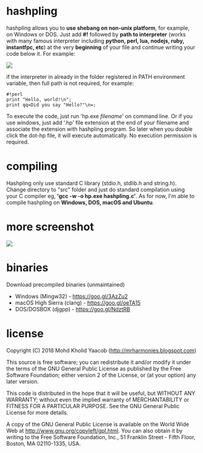 # hashpling
hashpling allows you to **use shebang on non-unix platform**, for example, on Windows or DOS. Just add **#!** followed by **path to interpreter** (works with many famous interpreter including **python, perl, lua, nodejs, ruby, instantfpc, etc**) at the very **beginning** of your file and continue writing your code below it. For example:

![](https://drive.google.com/uc?id=19t10vXhu90PSn2uAnV0vr08ABcM79UPJ)

if the interpreter in already in the folder registered in PATH environment variable, then full path is not required, for example:
```
#!perl
print "Hello, world!\n";
print qq=Did you say "Hello?"\n=;
```
To execute the code, just run 'hp.exe *filename*' on command line. Or if you use windows, just add '.hp' file extension at the end of your filename and associate the extension with hashpling program. So later when you double click the dot-hp file, it will execute automatically. No execution permission is required.
    
# compiling
Hashpling only use standard C library (stdio.h, stdlib.h and string.h). Change directory to "src" folder and just do standard compilation using your C compiler eg, **'gcc -w -o hp.exe hashpling.c'**. As for now, I'm able to compile hashpling on **Windows, DOS, macOS and Ubuntu**.

# more screenshot
![](https://drive.google.com/uc?id=143BAvDgNTuEiYN8SP24b5y-AzvZz6Zm3)

# binaries
Download precompiled binaries (unmaintained)
+ Windows (Mingw32) - <https://goo.gl/3AzZu2>
+ macOS High Sierra (clang) - <https://goo.gl/oeTA15>
+ DOS/DOSBOX (djgpp) - <https://goo.gl/NdztRB>

# license
  Copyright (C) 2018 Mohd Kholid Yaacob (<http://mrharmonies.blogspot.com>)
  
  This source is free software; you can redistribute it and/or modify it under
  the terms of the GNU General Public License as published by the Free
  Software Foundation; either version 2 of the License, or (at your option)
  any later version.
  
  
  This code is distributed in the hope that it will be useful, but WITHOUT ANY
  WARRANTY; without even the implied warranty of MERCHANTABILITY or FITNESS
  FOR A PARTICULAR PURPOSE.  See the GNU General Public License for more
  details.
  
  
  A copy of the GNU General Public License is available on the World Wide Web
  at <http://www.gnu.org/copyleft/gpl.html>. You can also obtain it by writing
  to the Free Software Foundation, Inc., 51 Franklin Street - Fifth Floor,
  Boston, MA 02110-1335, USA. 
